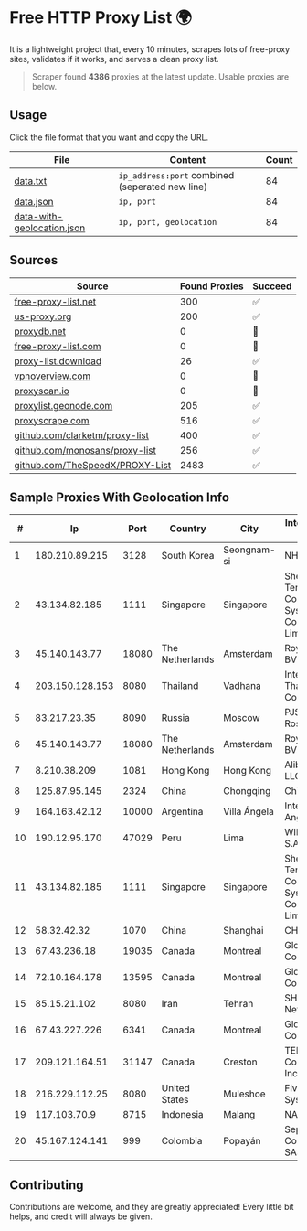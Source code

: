 
# Free HTTP Proxy List 🌍

It is a lightweight project that, every 10 minutes, scrapes lots of free-proxy sites, validates if it works, and serves a clean proxy list.


> Scraper found **4386** proxies at the latest update. Usable proxies are below.

## Usage

Click the file format that you want and copy the URL.


|File|Content|Count|
|----|-------|-----|
|[data.txt](https://raw.githubusercontent.com/themiralay/Proxy-List-World/master/data.txt)|`ip_address:port` combined (seperated new line)|84|
|[data.json](https://raw.githubusercontent.com/themiralay/Proxy-List-World/master/data.json)|`ip, port`|84|
|[data-with-geolocation.json](https://raw.githubusercontent.com/themiralay/Proxy-List-World/master/data-with-geolocation.json)|`ip, port, geolocation`|84|

## Sources

|Source|Found Proxies|Succeed|
|------|-------------|-------|
|[free-proxy-list.net](https://free-proxy-list.net)|300|✅|
|[us-proxy.org](https://www.us-proxy.org)|200|✅|
|[proxydb.net](http://proxydb.net)|0|🚫|
|[free-proxy-list.com](https://free-proxy-list.com/?page=&port=&type%5B%5D=http&type%5B%5D=https&up_time=0&search=Search)|0|🚫|
|[proxy-list.download](https://www.proxy-list.download/HTTP)|26|✅|
|[vpnoverview.com](https://vpnoverview.com/privacy/anonymous-browsing/free-proxy-servers)|0|🚫|
|[proxyscan.io](https://www.proxyscan.io)|0|🚫|
|[proxylist.geonode.com](https://proxylist.geonode.com/api/proxy-list?limit=300&page=1&sort_by=lastChecked&sort_type=desc&protocols=http,https)|205|✅|
|[proxyscrape.com](https://api.proxyscrape.com/v2/?request=displayproxies&protocol=http&timeout=10000&country=all&ssl=all&anonymity=all)|516|✅|
|[github.com/clarketm/proxy-list](https://raw.githubusercontent.com/clarketm/proxy-list/master/proxy-list-raw.txt)|400|✅|
|[github.com/monosans/proxy-list](https://raw.githubusercontent.com/monosans/proxy-list/main/proxies/http.txt)|256|✅|
|[github.com/TheSpeedX/PROXY-List](https://raw.githubusercontent.com/TheSpeedX/PROXY-List/master/http.txt)|2483|✅|


## Sample Proxies With Geolocation Info

|#|Ip|Port|Country|City|Internet Service Provider|
|-|--|----|-------|----|-------------------------|
|1|180.210.89.215|3128|South Korea|Seongnam-si|NHNCLOUD|
|2|43.134.82.185|1111|Singapore|Singapore|Shenzhen Tencent Computer Systems Company Limited|
|3|45.140.143.77|18080|The Netherlands|Amsterdam|RoyaleHosting BV|
|4|203.150.128.153|8080|Thailand|Vadhana|Internet Thailand Company Ltd|
|5|83.217.23.35|8090|Russia|Moscow|PJSC Rostelecom|
|6|45.140.143.77|18080|The Netherlands|Amsterdam|RoyaleHosting BV|
|7|8.210.38.209|1081|Hong Kong|Hong Kong|Alibaba.com LLC|
|8|125.87.95.145|2324|China|Chongqing|China Telecom|
|9|164.163.42.12|10000|Argentina|Villa Ángela|Interret Villa Angela SRL|
|10|190.12.95.170|47029|Peru|Lima|WIN EMPRESAS S.A.C|
|11|43.134.82.185|1111|Singapore|Singapore|Shenzhen Tencent Computer Systems Company Limited|
|12|58.32.42.32|1070|China|Shanghai|CHINANET-SH|
|13|67.43.236.18|19035|Canada|Montreal|GloboTech Communications|
|14|72.10.164.178|13595|Canada|Montreal|GloboTech Communications|
|15|85.15.21.102|8080|Iran|Tehran|SHATEL Network|
|16|67.43.227.226|6341|Canada|Montreal|GloboTech Communications|
|17|209.121.164.51|31147|Canada|Creston|TELUS Communications Inc.|
|18|216.229.112.25|8080|United States|Muleshoe|Five Area Systems, LLC|
|19|117.103.70.9|8715|Indonesia|Malang|NARATEL|
|20|45.167.124.141|999|Colombia|Popayán|Sepcom Comunicaciones SAS|



## Contributing

Contributions are welcome, and they are greatly appreciated! Every
little bit helps, and credit will always be given.

